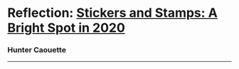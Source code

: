 # Reflection: [Stickers and Stamps: A Bright Spot in 2020](https://kristinhenry.medium.com/stickers-and-stamps-a-bright-spot-in-2020-d3011afefa09)
### Hunter Caouette
---

